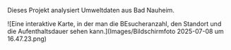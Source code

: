 Dieses Projekt analysiert Umweltdaten aus Bad Nauheim.

![Eine interaktive Karte, in der man die BEsucheranzahl, den Standort und die Aufenthaltsdauer sehen kann.](Images/Bildschirm­foto 2025-07-08 um 16.47.23.png)
